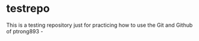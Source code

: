 # testrepo
This is a testing repository just for practicing how to use the Git and Github of ptrong893 -
